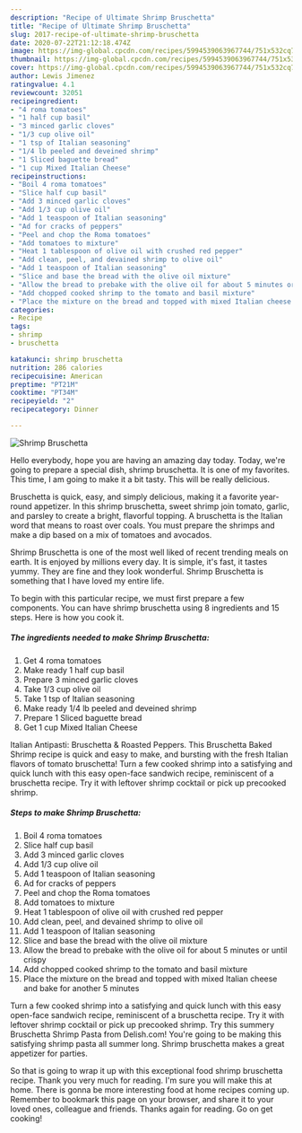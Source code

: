 ```yaml
---
description: "Recipe of Ultimate Shrimp Bruschetta"
title: "Recipe of Ultimate Shrimp Bruschetta"
slug: 2017-recipe-of-ultimate-shrimp-bruschetta
date: 2020-07-22T21:12:18.474Z
image: https://img-global.cpcdn.com/recipes/5994539063967744/751x532cq70/shrimp-bruschetta-recipe-main-photo.jpg
thumbnail: https://img-global.cpcdn.com/recipes/5994539063967744/751x532cq70/shrimp-bruschetta-recipe-main-photo.jpg
cover: https://img-global.cpcdn.com/recipes/5994539063967744/751x532cq70/shrimp-bruschetta-recipe-main-photo.jpg
author: Lewis Jimenez
ratingvalue: 4.1
reviewcount: 32051
recipeingredient:
- "4 roma tomatoes"
- "1 half cup basil"
- "3 minced garlic cloves"
- "1/3 cup olive oil"
- "1 tsp of Italian seasoning"
- "1/4 lb peeled and deveined shrimp"
- "1 Sliced baguette bread"
- "1 cup Mixed Italian Cheese"
recipeinstructions:
- "Boil 4 roma tomatoes"
- "Slice half cup basil"
- "Add 3 minced garlic cloves"
- "Add 1/3 cup olive oil"
- "Add 1 teaspoon of Italian seasoning"
- "Ad for cracks of peppers"
- "Peel and chop the Roma tomatoes"
- "Add tomatoes to mixture"
- "Heat 1 tablespoon of olive oil with crushed red pepper"
- "Add clean, peel, and devained shrimp to olive oil"
- "Add 1 teaspoon of Italian seasoning"
- "Slice and base the bread with the olive oil mixture"
- "Allow the bread to prebake with the olive oil for about 5 minutes or until crispy"
- "Add chopped cooked shrimp to the tomato and basil mixture"
- "Place the mixture on the bread and topped with mixed Italian cheese and bake for another 5 minutes"
categories:
- Recipe
tags:
- shrimp
- bruschetta

katakunci: shrimp bruschetta 
nutrition: 286 calories
recipecuisine: American
preptime: "PT21M"
cooktime: "PT34M"
recipeyield: "2"
recipecategory: Dinner

---
```



![Shrimp Bruschetta](https://img-global.cpcdn.com/recipes/5994539063967744/751x532cq70/shrimp-bruschetta-recipe-main-photo.jpg)

Hello everybody, hope you are having an amazing day today. Today, we're going to prepare a special dish, shrimp bruschetta. It is one of my favorites. This time, I am going to make it a bit tasty. This will be really delicious.

Bruschetta is quick, easy, and simply delicious, making it a favorite year-round appetizer. In this shrimp bruschetta, sweet shrimp join tomato, garlic, and parsley to create a bright, flavorful topping. A bruschetta is the Italian word that means to roast over coals. You must prepare the shrimps and make a dip based on a mix of tomatoes and avocados.

Shrimp Bruschetta is one of the most well liked of recent trending meals on earth. It is enjoyed by millions every day. It is simple, it's fast, it tastes yummy. They are fine and they look wonderful. Shrimp Bruschetta is something that I have loved my entire life.


To begin with this particular recipe, we must first prepare a few components. You can have shrimp bruschetta using 8 ingredients and 15 steps. Here is how you cook it.

<!--inarticleads1-->

##### The ingredients needed to make Shrimp Bruschetta:

1. Get 4 roma tomatoes
1. Make ready 1 half cup basil
1. Prepare 3 minced garlic cloves
1. Take 1/3 cup olive oil
1. Take 1 tsp of Italian seasoning
1. Make ready 1/4 lb peeled and deveined shrimp
1. Prepare 1 Sliced baguette bread
1. Get 1 cup Mixed Italian Cheese


Italian Antipasti: Bruschetta &amp; Roasted Peppers. This Bruschetta Baked Shrimp recipe is quick and easy to make, and bursting with the fresh Italian flavors of tomato bruschetta! Turn a few cooked shrimp into a satisfying and quick lunch with this easy open-face sandwich recipe, reminiscent of a bruschetta recipe. Try it with leftover shrimp cocktail or pick up precooked shrimp. 

<!--inarticleads2-->

##### Steps to make Shrimp Bruschetta:

1. Boil 4 roma tomatoes
1. Slice half cup basil
1. Add 3 minced garlic cloves
1. Add 1/3 cup olive oil
1. Add 1 teaspoon of Italian seasoning
1. Ad for cracks of peppers
1. Peel and chop the Roma tomatoes
1. Add tomatoes to mixture
1. Heat 1 tablespoon of olive oil with crushed red pepper
1. Add clean, peel, and devained shrimp to olive oil
1. Add 1 teaspoon of Italian seasoning
1. Slice and base the bread with the olive oil mixture
1. Allow the bread to prebake with the olive oil for about 5 minutes or until crispy
1. Add chopped cooked shrimp to the tomato and basil mixture
1. Place the mixture on the bread and topped with mixed Italian cheese and bake for another 5 minutes


Turn a few cooked shrimp into a satisfying and quick lunch with this easy open-face sandwich recipe, reminiscent of a bruschetta recipe. Try it with leftover shrimp cocktail or pick up precooked shrimp. Try this summery Bruschetta Shrimp Pasta from Delish.com! You&#39;re going to be making this satisfying shrimp pasta all summer long. Shrimp bruschetta makes a great appetizer for parties. 

So that is going to wrap it up with this exceptional food shrimp bruschetta recipe. Thank you very much for reading. I'm sure you will make this at home. There is gonna be more interesting food at home recipes coming up. Remember to bookmark this page on your browser, and share it to your loved ones, colleague and friends. Thanks again for reading. Go on get cooking!
